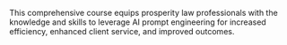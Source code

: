 This comprehensive course equips prosperity law professionals with the knowledge and skills to leverage AI prompt engineering for increased efficiency, enhanced client service, and improved outcomes.
